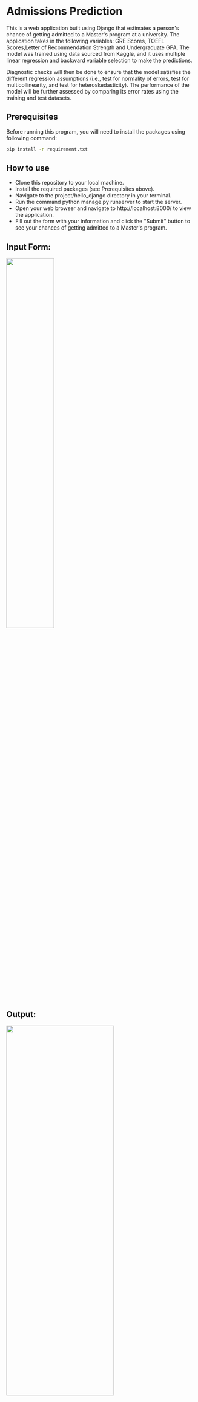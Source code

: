 # Admissions Prediction
This is a web application built using Django that estimates a person's chance of getting admitted to a Master's program at a university. The application takes in the following variables: GRE Scores, TOEFL Scores,Letter of Recommendation Strength and Undergraduate GPA. The model was trained using data sourced from Kaggle, and it uses multiple linear regression and backward variable selection to make the predictions.

Diagnostic checks will then be done to ensure that the model satisfies the different regression assumptions (i.e., test for normality of errors, test for multicollinearity, and test for heteroskedasticity). The performance of the model will be further assessed by comparing its error rates using the training and test datasets.

## Prerequisites
Before running this program, you will need to install the packages using following command:
```sh 
pip install -r requirement.txt
```

## How to use
- Clone this repository to your local machine.
- Install the required packages (see Prerequisites above).
- Navigate to the project/hello_django directory in your terminal.
- Run the command python manage.py runserver to start the server.
- Open your web browser and navigate to http://localhost:8000/ to view the application.
- Fill out the form with your information and click the "Submit" button to see your chances of getting admitted to a Master's program.


Input Form:
-------

<img src="https://user-images.githubusercontent.com/35377307/219906484-af92000f-e29c-4b69-bf23-f987f2dab6cf.png" width="50%" height="50%">

Output:
-------

<img src="https://user-images.githubusercontent.com/35377307/219906505-d68fda78-b1a9-4abc-bdb6-8f1f95d57b42.png" width="75%" height="50%">



## Credits
This application was developed by GROUP 6

